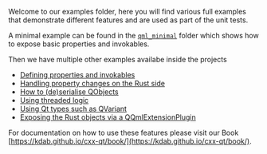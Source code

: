 <!--
SPDX-FileCopyrightText: 2022 Klarälvdalens Datakonsult AB, a KDAB Group company <info@kdab.com>
SPDX-FileContributor: Andrew Hayzen <andrew.hayzen@kdab.com>

SPDX-License-Identifier: MIT OR Apache-2.0
-->

Welcome to our examples folder, here you will find various full examples that demonstrate different features and are used as part of the unit tests.

A minimal example can be found in the [`qml_minimal`](./qml_minimal/) folder which shows how to expose basic properties and invokables.

Then we have multiple other examples availabe inside the projects

  * [Defining properties and invokables](./qml_features/src/rust_obj_invokables.rs)
  * [Handling property changes on the Rust side](./qml_features/src/handler_property_change.rs)
  * [How to (de)serialise QObjects](./qml_features/src/serialisation.rs)
  * [Using threaded logic](./qml_with_threaded_logic/src/lib.rs)
  * [Using Qt types such as QVariant](./qml_features/src/types.rs)
  * [Exposing the Rust objects via a QQmlExtensionPlugin](./qml_extension_plugin/core/)

For documentation on how to use these features please visit our Book [https://kdab.github.io/cxx-qt/book/](https://kdab.github.io/cxx-qt/book/).
